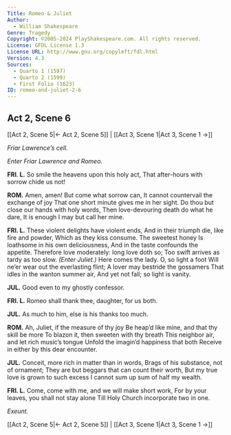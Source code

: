 ```yaml
---
Title: Romeo & Juliet
Author: 
  - William Shakespeare
Genre: Tragedy
Copyright: ©2005-2024 PlayShakespeare.com. All rights reserved.
License: GFDL License 1.3
License URL: http://www.gnu.org/copyleft/fdl.html
Version: 4.3
Sources:
  - Quarto 1 (1597)
  - Quarto 2 (1599)
  - First Folio (1623)
ID: romeo-and-juliet-2-6
---
```


## Act 2, Scene 6
[[Act 2, Scene 5|← Act 2, Scene 5]] | [[Act 3, Scene 1|Act 3, Scene 1 →]]

*Friar Lawrence’s cell.*

*Enter Friar Lawrence and Romeo.*

**FRI. L.**
So smile the heavens upon this holy act,
That after-hours with sorrow chide us not!

**ROM.**
Amen, amen! But come what sorrow can,
It cannot countervail the exchange of joy
That one short minute gives me in her sight.
Do thou but close our hands with holy words,
Then love-devouring death do what he dare,
It is enough I may but call her mine.

**FRI. L.**
These violent delights have violent ends,
And in their triumph die, like fire and powder,
Which as they kiss consume. The sweetest honey
Is loathsome in his own deliciousness,
And in the taste confounds the appetite.
Therefore love moderately: long love doth so;
Too swift arrives as tardy as too slow.
*(Enter Juliet.)*
Here comes the lady. O, so light a foot
Will ne’er wear out the everlasting flint;
A lover may bestride the gossamers
That idles in the wanton summer air,
And yet not fall; so light is vanity.

**JUL.**
Good even to my ghostly confessor.

**FRI. L.**
Romeo shall thank thee, daughter, for us both.

**JUL.**
As much to him, else is his thanks too much.

**ROM.**
Ah, Juliet, if the measure of thy joy
Be heap’d like mine, and that thy skill be more
To blazon it, then sweeten with thy breath
This neighbor air, and let rich music’s tongue
Unfold the imagin’d happiness that both
Receive in either by this dear encounter.

**JUL.**
Conceit, more rich in matter than in words,
Brags of his substance, not of ornament;
They are but beggars that can count their worth,
But my true love is grown to such excess
I cannot sum up sum of half my wealth.

**FRI. L.**
Come, come with me, and we will make short work,
For by your leaves, you shall not stay alone
Till Holy Church incorporate two in one.

*Exeunt.*

[[Act 2, Scene 5|← Act 2, Scene 5]] | [[Act 3, Scene 1|Act 3, Scene 1 →]]